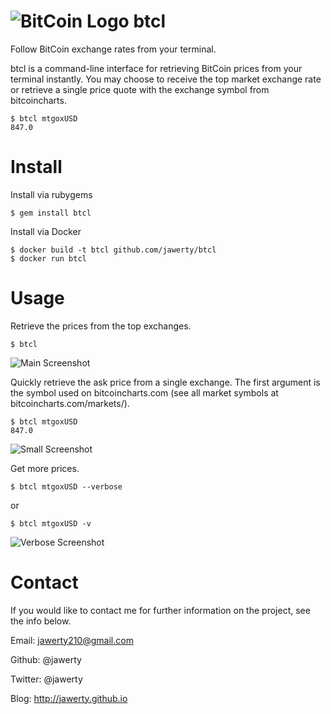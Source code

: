 # ![BitCoin Logo]("http://bitcoin.org/img/opengraph.png") btcl
Follow BitCoin exchange rates from your terminal.

btcl is a command-line interface for retrieving BitCoin prices from your terminal instantly.
You may choose to receive the top market exchange rate or retrieve a single price quote with the exchange symbol from bitcoincharts.

```
$ btcl mtgoxUSD
847.0
```

# Install
Install via rubygems
```
$ gem install btcl
```

Install via Docker
```
$ docker build -t btcl github.com/jawerty/btcl
$ docker run btcl
```

# Usage
Retrieve the prices from the top exchanges.
```
$ btcl
```
![Main Screenshot](/public/1.png)

Quickly retrieve the ask price from a single exchange. The first argument is the symbol used on bitcoincharts.com (see all market symbols at bitcoincharts.com/markets/).
```
$ btcl mtgoxUSD
847.0
```
![Small Screenshot](/public/2.png)

Get more prices.
```
$ btcl mtgoxUSD --verbose
```

or

```
$ btcl mtgoxUSD -v
```
![Verbose Screenshot](/public/3.png)

# Contact
If you would like to contact me for further information on the project, see the info below.

Email: jawerty210@gmail.com

Github: @jawerty

Twitter: @jawerty

Blog: <http://jawerty.github.io>
